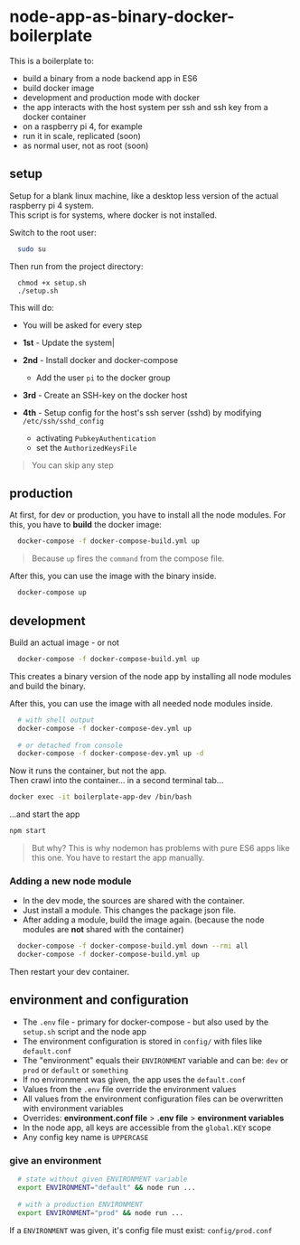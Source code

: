 # node-app-as-binary-docker-boilerplate

This is a boilerplate to:

- build a binary from a node backend app in ES6
- build docker image
- development and production mode with docker
- the app interacts with the host system per ssh and ssh key from a docker container
- on a raspberry pi 4, for example
- run it in scale, replicated (soon)
- as normal user, not as root (soon)

## setup

Setup for a blank linux machine, like a desktop less version of the actual raspberry pi 4 system.  
This script is for systems, where docker is not installed.

Switch to the root user:

```bash
  sudo su
```

Then run from the project directory:

```
  chmod +x setup.sh
  ./setup.sh
```

This will do:

- You will be asked for every step 

- **1st** - Update the system|
- **2nd** - Install docker and docker-compose
  - Add the user `pi` to the docker group
- **3rd** - Create an SSH-key on the docker host
- **4th** - Setup config for the host's ssh server (sshd) by modifying `/etc/ssh/sshd_config`
  - activating `PubkeyAuthentication`
  - set the `AuthorizedKeysFile`

> You can skip any step

## production
At first, for dev or production, you have to install all the node modules. For this, you have to **build** the docker
image:

```bash
  docker-compose -f docker-compose-build.yml up
```

> Because `up` fires the `command` from the compose file.

After this, you can use the image with the binary inside.

```bash
  docker-compose up
```

## development
Build an actual image - or not  

```bash
  docker-compose -f docker-compose-build.yml up
```

This creates a binary version of the node app by installing all node modules and build the binary.

After this, you can use the image with all needed node modules inside.

```bash
  # with shell output
  docker-compose -f docker-compose-dev.yml up
  
  # or detached from console
  docker-compose -f docker-compose-dev.yml up -d  
```

Now it runs the container, but not the app.  
Then crawl into the container... in a second terminal tab...  

```bash
docker exec -it boilerplate-app-dev /bin/bash
```

...and start the app

```bash
npm start
```

> But why? This is why nodemon has problems with pure ES6 apps like this one. You have to restart the app manually.

### Adding a new node module

- In the dev mode, the sources are shared with the container.
- Just install a module. This changes the package json file.
- After adding a module, build the image again. (because the node modules are **not** shared with the container)

```bash
  docker-compose -f docker-compose-build.yml down --rmi all
  docker-compose -f docker-compose-build.yml up
```

Then restart your dev container.

## environment and configuration

- The `.env` file - primary for docker-compose - but also used by the `setup.sh` script and the node app
- The environment configuration is stored in `config/` with files like `default.conf`
- The "environment" equals their `ENVIRONMENT` variable and can be: `dev` or `prod` or `default` or `something`
- If no environment was given, the app uses the `default.conf`
- Values from the `.env` file override the environment values
- All values from the environment configuration files can be overwritten with environment variables
- Overrides: **environment.conf file** > **.env file** > **environment variables**
- In the node app, all keys are accessible from the `global.KEY` scope
- Any config key name is `UPPERCASE`

### give an environment
```bash
  # state without given ENVIRONMENT variable
  export ENVIRONMENT="default" && node run ...
  
  # with a production ENVIRONMENT
  export ENVIRONMENT="prod" && node run ...
```

If a `ENVIRONMENT` was given, it's config file must exist: `config/prod.conf`